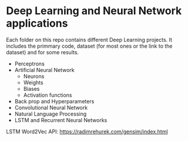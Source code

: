 # Deep Learning and Neural Network applications 


Each folder on this repo contains different Deep Learning projects. It includes the primmary code, dataset (for most ones or the link to the dataset) and for some results.

- Perceptrons 
- Artificial Neural Network
  - Neurons
  - Weights
  - Biases
  - Activation functions
- Back prop and Hyperparameters
- Convolutional Neural Network
- Natural Language Processing
- LSTM and Recurrent Neural Networks


LSTM Word2Vec API: https://radimrehurek.com/gensim/index.html
